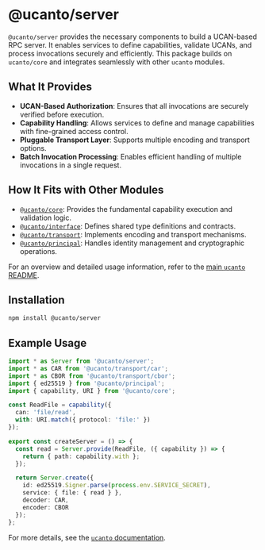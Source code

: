 # @ucanto/server

`@ucanto/server` provides the necessary components to build a UCAN-based RPC server. It enables services to define capabilities, validate UCANs, and process invocations securely and efficiently. This package builds on `ucanto/core` and integrates seamlessly with other `ucanto` modules.

## What It Provides
- **UCAN-Based Authorization**: Ensures that all invocations are securely verified before execution.
- **Capability Handling**: Allows services to define and manage capabilities with fine-grained access control.
- **Pluggable Transport Layer**: Supports multiple encoding and transport options.
- **Batch Invocation Processing**: Enables efficient handling of multiple invocations in a single request.

## How It Fits with Other Modules
- [`@ucanto/core`](../core/README.md): Provides the fundamental capability execution and validation logic.
- [`@ucanto/interface`](../interface/README.md): Defines shared type definitions and contracts.
- [`@ucanto/transport`](../transport/README.md): Implements encoding and transport mechanisms.
- [`@ucanto/principal`](../principal/README.md): Handles identity management and cryptographic operations.

For an overview and detailed usage information, refer to the [main `ucanto` README](../../Readme.md).

## Installation
```sh
npm install @ucanto/server
```

## Example Usage
```ts
import * as Server from '@ucanto/server';
import * as CAR from '@ucanto/transport/car';
import * as CBOR from '@ucanto/transport/cbor';
import { ed25519 } from '@ucanto/principal';
import { capability, URI } from '@ucanto/core';

const ReadFile = capability({
  can: 'file/read',
  with: URI.match({ protocol: 'file:' })
});

export const createServer = () => {
  const read = Server.provide(ReadFile, ({ capability }) => {
    return { path: capability.with };
  });

  return Server.create({
    id: ed25519.Signer.parse(process.env.SERVICE_SECRET),
    service: { file: { read } },
    decoder: CAR,
    encoder: CBOR
  });
};
```

For more details, see the [`ucanto` documentation](https://github.com/storacha/ucanto).

